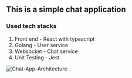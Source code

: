 ## This is a simple chat application

### Used tech stacks
1. Front end - React with typescript
2. Golang - User service
3. Websocket - Chat service
4. Unit Testing - Jest

 
 ![Chat-App-Architecture](https://github.com/sandun86/chat-app/assets/4927289/0f9d74ad-a597-4f4f-8c9c-28da8aec99ac)
